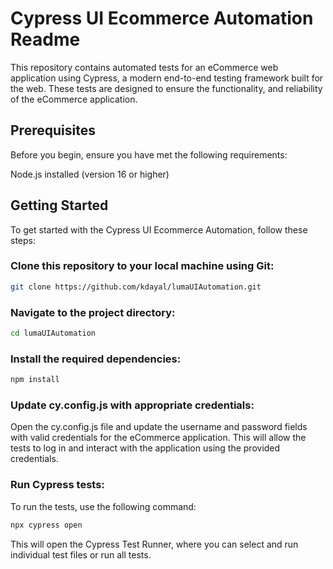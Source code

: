 # Cypress UI Ecommerce Automation Readme

This repository contains automated tests for an eCommerce web application using Cypress, a modern end-to-end testing framework built for the web. These tests are designed to ensure the functionality, and reliability of the eCommerce application.

## Prerequisites
Before you begin, ensure you have met the following requirements:

Node.js installed (version 16 or higher)

## Getting Started
To get started with the Cypress UI Ecommerce Automation, follow these steps:

### Clone this repository to your local machine using Git:
```bash
git clone https://github.com/kdayal/lumaUIAutomation.git
```

### Navigate to the project directory:
```bash
cd lumaUIAutomation
```

### Install the required dependencies:
```bash
npm install
```

### Update cy.config.js with appropriate credentials:

Open the cy.config.js file and update the username and password fields with valid credentials for the eCommerce application. This will allow the tests to log in and interact with the application using the provided credentials.

### Run Cypress tests:

To run the tests, use the following command:
```bash
npx cypress open
```
This will open the Cypress Test Runner, where you can select and run individual test files or run all tests.